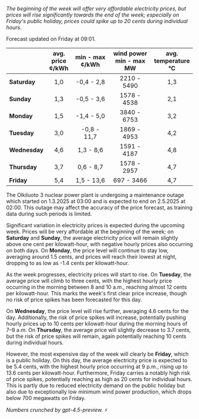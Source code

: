 *The beginning of the week will offer very affordable electricity prices, but prices will rise significantly towards the end of the week; especially on Friday's public holiday, prices could spike up to 20 cents during individual hours.*

Forecast updated on Friday at 09:01.

|              | avg.<br>price<br>¢/kWh | min - max<br>¢/kWh | wind power<br>min - max<br>MW | avg.<br>temperature<br>°C |
|:-------------|:----------------:|:----------------:|:-------------:|:-------------:|
| **Saturday** |        1,0       |     -0,4 - 2,8    |        2210 - 5490        |         1,3         |
| **Sunday**   |        1,3       |     -0,5 - 3,6    |        1578 - 4538        |         2,1         |
| **Monday**   |        1,5       |     -1,4 - 5,0    |        3840 - 6753        |         3,2         |
| **Tuesday**  |        3,0       |     -0,8 - 11,7   |        1869 - 4953        |         4,2         |
| **Wednesday**|        4,6       |      1,3 - 8,6    |        1591 - 4187        |         4,8         |
| **Thursday** |        3,7       |      0,6 - 8,7    |        1578 - 2957        |         4,7         |
| **Friday**   |        5,4       |      1,5 - 13,6   |         697 - 3466        |         4,7         |

The Olkiluoto 3 nuclear power plant is undergoing a maintenance outage which started on 1.3.2025 at 03:00 and is expected to end on 2.5.2025 at 02:00. This outage may affect the accuracy of the price forecast, as training data during such periods is limited.

Significant variation in electricity prices is expected during the upcoming week. Prices will be very affordable at the beginning of the week; on **Saturday** and **Sunday**, the average electricity price will remain slightly above one cent per kilowatt-hour, with negative hourly prices also occurring on both days. On **Monday**, the price level will continue to stay low, averaging around 1.5 cents, and prices will reach their lowest at night, dropping to as low as -1.4 cents per kilowatt-hour.

As the week progresses, electricity prices will start to rise. On **Tuesday**, the average price will climb to three cents, with the highest hourly price occurring in the morning between 8 and 10 a.m., reaching almost 12 cents per kilowatt-hour. This marks the week's first clear price increase, though no risk of price spikes has been forecasted for this day.

On **Wednesday**, the price level will rise further, averaging 4.6 cents for the day. Additionally, the risk of price spikes will increase, potentially pushing hourly prices up to 10 cents per kilowatt-hour during the morning hours of 7–9 a.m. On **Thursday**, the average price will slightly decrease to 3.7 cents, but the risk of price spikes will remain, again potentially reaching 10 cents during individual hours.

However, the most expensive day of the week will clearly be **Friday**, which is a public holiday. On this day, the average electricity price is expected to be 5.4 cents, with the highest hourly price occurring at 9 p.m., rising up to 13.6 cents per kilowatt-hour. Furthermore, Friday carries a notably high risk of price spikes, potentially reaching as high as 20 cents for individual hours. This is partly due to reduced electricity demand on the public holiday but also due to exceptionally low minimum wind power production, which drops below 700 megawatts on Friday.

*Numbers crunched by gpt-4.5-preview.* ⚡
